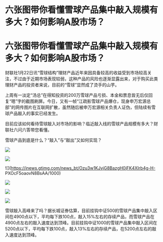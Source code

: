 # 六张图带你看懂雪球产品集中敲入规模有多大？如何影响A股市场？

# 六张图带你看懂雪球产品集中敲入规模有多大？如何影响A股市场？

财联社1月22日讯“雪球结构”理财产品近年来因具备较高的收益受到市场较高关注，不过由于近期市场表现较弱，这种产品的风险也逐渐显露出来，对于购买此类理财产品的投资者来说，目前的“雪球”显然成了烫手的山芋。

上周有一淡定“汤总”在得知投资的200万雪球产品亏损、本金和票息皆无后仅回复“嗯”字的截图刷屏。今日，又有一帧“江疏影雪球产品爆仓，现身申万宏源总部”的网传图片在互联网扩散，虽然随后被申万宏源相关负责人证伪，但陆续有雪球产品敲入的事实已经发生。

目前应该如何看待雪球敲入对市场的影响？临近敲入线的雪球产品规模有多大？财联社六问六答带您看懂。

雪球产品到底是什么？“敲入”与“敲出”又如何实现？

![](https://inews.gtimg.com/news_bt/OLhMgoN83M9mVsQpRK1-tkn5bJPCovf5MkUseeI0zriAEAA/1000)

![](https://inews.gtimg.com/news_bt/ORFzfH2tUuAYR2mlwC2nHBQWwTuOjee7pTCB-B4m7FK5IAA/1000)

![](https://inews.gtimg.com/news_bt/Ozu3w1KJvjG8BazgH0jFK4XIrb4g-H-
PXOcF5oaovN8BsAA/1000)

![](https://inews.gtimg.com/news_bt/OnQ0jhd68BsOw5agAivNs7uYiJJuRw7kmb8uo0BrggoUYAA/1000)

![](https://inews.gtimg.com/news_bt/Ot7TlJheI7Hw_s3nPWWF8Llh8Uk37c-5pwC2qRenmQJCMAA/1000)

![](https://inews.gtimg.com/news_bt/OtJY5EjVYn7ikdBcgWIRxx0VowTaEdl6-zbkWoSyOKb6QAA/1000)

雪球敲入高峰来了吗？据长城证券估算，目前挂钩中证500的雪球产品集中敲入区间在4900点以下，平均每下跌100点，敲入15%左右的存续产品，而雪球产品在4900点左右的敲入速度达到顶峰。目前挂钩中证1000的雪球产品集中敲入区间在5200点以下，平均每下跌100点，敲入13%左右的存续产品，在5200点左右的敲入速度达到顶峰。

